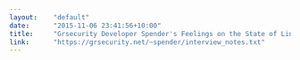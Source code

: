```yaml
---
layout:    "default"
date:      "2015-11-06 23:41:56+10:00"
title:     "Grsecurity Developer Spender's Feelings on the State of Linux Security"
link:      "https://grsecurity.net/~spender/interview_notes.txt"
---
```

